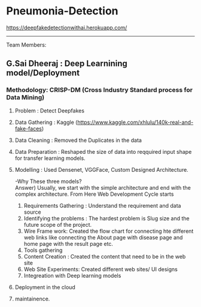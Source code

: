# Pneumonia-Detection
https://deepfakedetectionwithai.herokuapp.com/

----------------------------------------------------------------------------------------------------------------------------------------------------------------------           

Team Members:                                                                                                                                 

G.Sai Dheeraj : Deep Learnining model/Deployment                                                                                                                                 
---------------------------------------------------------------------------------------------------------------------------------------------------------------------------                                                                                                                                                                                           
### Methodology: CRISP-DM  (Cross Industry Standard process for Data Mining)
  1) Problem : Detect Deepfakes
  2) Data Gathering : Kaggle (https://www.kaggle.com/xhlulu/140k-real-and-fake-faces)
  3) Data Cleaning : Removed the Duplicates in the data
  4) Data Preparation : Reshaped the size of data into reqquired input shape for transfer learning models.
  5) Modelling : Used Densenet, VGGFace, Custom Designed Architecture.                                                                                                                                                                                         

     -Why These three models?                                                                                                                                                                                         
     Answer) Usually, we start with the simple architecture and end with the complex architecture.
                                                                                                                                                                                        From Here Web Development Cycle starts 
     1) Requirements Gathering : Understand the requirement and data source
     2) Identifying the problems : The hardest problem is Slug size and the future scope of the project.  
     3) Wire Frame work: Created the flow chart for connecting hte different web links like connecting the About page with disease page and home page with the result page etc.
     4) Tools gathering
     5) Content Creation : Created the content that need to be in the web site
     6) Web Site Experiments: Created different web sites/ UI designs
     7) Integreation with Deep learning models                                                                                                                                       
   6) Deployment in the cloud
   7) maintainence.
